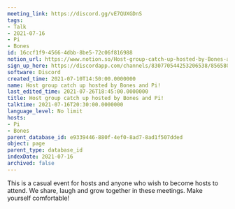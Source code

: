 ```yaml
---
meeting_link: https://discord.gg/vE7QUXGDnS
tags:
- Talk
- 2021-07-16
- Pi
- Bones
id: 16ccf1f9-4566-4dbb-8be5-72c06f816988
notion_url: https://www.notion.so/Host-group-catch-up-hosted-by-Bones-and-Pi-16ccf1f945664dbb8be572c06f816988
sign_up_here: https://discordapp.com/channels/830770544253206538/856580095464046620/863309109738078228
software: Discord
created_time: 2021-07-10T14:50:00.0000000
name: Host group catch up hosted by Bones and Pi!
last_edited_time: 2021-07-26T18:45:00.0000000
title: Host group catch up hosted by Bones and Pi!
talktime: 2021-07-16T20:30:00.0000000
language_level: No limit
hosts:
- Pi
- Bones
parent_database_id: e9339446-880f-4ef0-8ad7-8ad1f507dded
object: page
parent_type: database_id
indexDate: 2021-07-16
archived: false
---
```


This is a casual event for hosts and anyone who wish to become hosts to attend.  We share, laugh and grow together in these meetings.  Make yourself comfortable!







